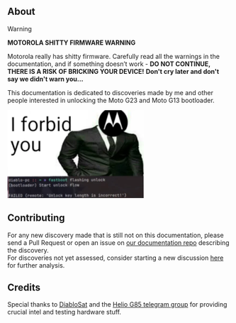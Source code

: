 ## About

> [!WARNING]
> **MOTOROLA SHITTY FIRMWARE WARNING**
> 
> Motorola really has shitty firmware.
> Carefully read all the warnings in the documentation, and if something doesn’t work - **DO NOT CONTINUE, THERE IS A RISK OF BRICKING YOUR DEVICE!**
> **Don't cry later and don't say we didn't warn you...**

This documentation is dedicated to discoveries made by me and other people interested in unlocking the Moto G23 and Moto G13 bootloader.

![Image](static/assets/sticker2.png)

## Contributing

For any new discovery made that is still not on this documentation, please send a Pull Request or open an issue on [our documentation repo](https://github.com/moto-penangf/documentation) describing the discovery.<br>
For discoveries not yet assessed, consider starting a new discussion [here](https://github.com/orgs/moto-penangf/discussions) for further analysis.

## Credits

Special thanks to [DiabloSat](https://github.com/progzone122) and the [Helio G85 telegram group](https://t.me/motoheliog85) for providing crucial intel and testing hardware stuff.


